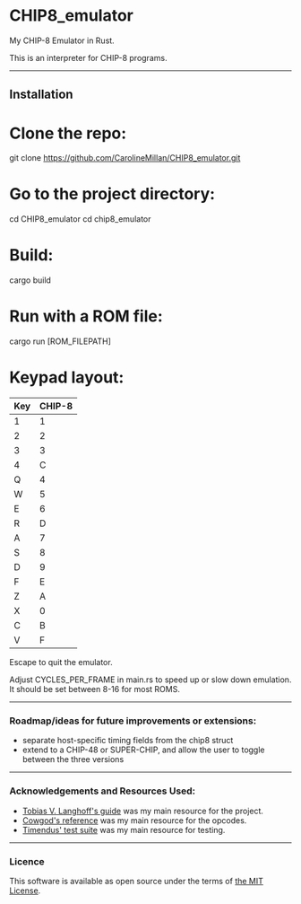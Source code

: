 # CHIP8_emulator
My CHIP-8 Emulator in Rust.

This is an interpreter for CHIP-8 programs.

------------------------------------

## Installation

# Clone the repo:
git clone https://github.com/CarolineMillan/CHIP8_emulator.git

# Go to the project directory:
cd CHIP8_emulator
cd chip8_emulator

# Build:
cargo build 

# Run with a ROM file:
cargo run [ROM_FILEPATH]

# Keypad layout:

|Key | CHIP-8|
|----|-------|
|1|1|
|2|2|
|3|3|
|4|C|
|Q|4|
|W|5|
|E|6|
|R|D|
|A|7|
|S|8|
|D|9|
|F|E|
|Z|A|
|X|0|
|C|B|
|V|F|

Escape to quit the emulator.

Adjust CYCLES_PER_FRAME in main.rs to speed up or slow down emulation. It should be set between 8-16 for most ROMS.

-------------------------------------

### Roadmap/ideas for future improvements or extensions:
- separate host-specific timing fields from the chip8 struct
- extend to a CHIP-48 or SUPER-CHIP, and allow the user to toggle between the three versions

-------------------------------------

### Acknowledgements and Resources Used:
- [Tobias V. Langhoff's guide](https://tobiasvl.github.io/blog/write-a-chip-8-emulator/) was my main resource for the project.
- [Cowgod's reference](http://devernay.free.fr/hacks/chip8/C8TECH10.HTM) was my main resource for the opcodes.
- [Timendus' test suite](https://github.com/Timendus/chip8-test-suite) was my main resource for testing.

--------------------------------------

### Licence

This software is available as open source under the terms of [the MIT License](https://opensource.org/license/MIT).
